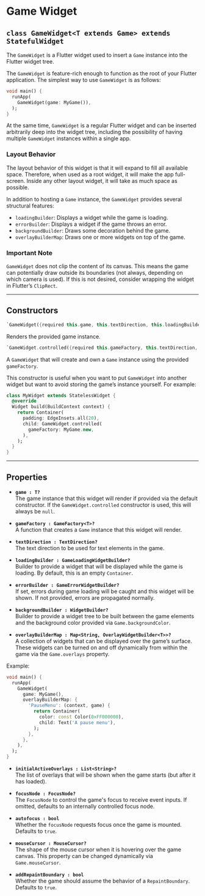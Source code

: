 # Game Widget

## `class GameWidget<T extends Game> extends StatefulWidget`

The `GameWidget` is a Flutter widget used to insert a `Game` instance into the Flutter widget tree.

The `GameWidget` is feature-rich enough to function as the root of your Flutter application. The simplest way to use `GameWidget` is as follows:

```dart
void main() {
  runApp(
    GameWidget(game: MyGame()),
  );
}
```

At the same time, `GameWidget` is a regular Flutter widget and can be inserted arbitrarily deep into the widget tree, including the possibility of having multiple `GameWidget` instances within a single app.

### Layout Behavior
The layout behavior of this widget is that it will expand to fill all available space. Therefore, when used as a root widget, it will make the app full-screen. Inside any other layout widget, it will take as much space as possible.

In addition to hosting a `Game` instance, the `GameWidget` provides several structural features:

- `loadingBuilder`: Displays a widget while the game is loading.
- `errorBuilder`: Displays a widget if the game throws an error.
- `backgroundBuilder`: Draws some decoration behind the game.
- `overlayBuilderMap`: Draws one or more widgets on top of the game.

### Important Note
`GameWidget` does not clip the content of its canvas. This means the game can potentially draw outside its boundaries (not always, depending on which camera is used). If this is not desired, consider wrapping the widget in Flutter’s `ClipRect`.

---

## Constructors

```dart
`GameWidget({required this.game, this.textDirection, this.loadingBuilder, this.errorBuilder, this.backgroundBuilder, this.overlayBuilderMap, this.initialActiveOverlays, this.focusNode, this.autofocus = true, this.mouseCursor, this.addRepaintBoundary = true, super.key})`
```

Renders the provided game instance.

```dart
`GameWidget.controlled({required this.gameFactory, this.textDirection, this.loadingBuilder, this.errorBuilder, this.backgroundBuilder, this.overlayBuilderMap, this.initialActiveOverlays, this.focusNode, this.autofocus = true, this.mouseCursor, this.addRepaintBoundary = true, super.key})`
```

A `GameWidget` that will create and own a `Game` instance using the provided `gameFactory`.

This constructor is useful when you want to put `GameWidget` into another widget but want to avoid storing the game’s instance yourself. For example:

```dart
class MyWidget extends StatelessWidget {
  @override
  Widget build(BuildContext context) {
    return Container(
      padding: EdgeInsets.all(20),
      child: GameWidget.controlled(
        gameFactory: MyGame.new,
      ),
    );
  }
}
```

---

## Properties

- **`game : T?`**  
  The game instance that this widget will render if provided via the default constructor. If the `GameWidget.controlled` constructor is used, this will always be `null`.

- **`gameFactory : GameFactory<T>?`**  
  A function that creates a `Game` instance that this widget will render.

- **`textDirection : TextDirection?`**  
  The text direction to be used for text elements in the game.

- **`loadingBuilder : GameLoadingWidgetBuilder?`**  
  Builder to provide a widget that will be displayed while the game is loading. By default, this is an empty `Container`.

- **`errorBuilder : GameErrorWidgetBuilder?`**  
  If set, errors during game loading will be caught and this widget will be shown. If not provided, errors are propagated normally.

- **`backgroundBuilder : WidgetBuilder?`**  
  Builder to provide a widget tree to be built between the game elements and the background color provided via `Game.backgroundColor`.

- **`overlayBuilderMap : Map<String, OverlayWidgetBuilder<T>>?`**  
  A collection of widgets that can be displayed over the game’s surface. These widgets can be turned on and off dynamically from within the game via the `Game.overlays` property.

Example:

```dart
void main() {
  runApp(
    GameWidget(
      game: MyGame(),
      overlayBuilderMap: {
        'PauseMenu': (context, game) {
          return Container(
            color: const Color(0xFF000000),
            child: Text('A pause menu'),
          );
        },
      },
    ),
  );
}
```

- **`initialActiveOverlays : List<String>?`**  
  The list of overlays that will be shown when the game starts (but after it has loaded).

- **`focusNode : FocusNode?`**  
  The `FocusNode` to control the game's focus to receive event inputs. If omitted, defaults to an internally controlled focus node.

- **`autofocus : bool`**  
  Whether the `focusNode` requests focus once the game is mounted. Defaults to `true`.

- **`mouseCursor : MouseCursor?`**  
  The shape of the mouse cursor when it is hovering over the game canvas. This property can be changed dynamically via `Game.mouseCursor`.

- **`addRepaintBoundary : bool`**  
  Whether the game should assume the behavior of a `RepaintBoundary`. Defaults to `true`.
```
